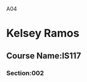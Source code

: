 A04
<!Doctype html>
<html>
<head> 
	<title> My First Web Page</title> 
</head>
<body>
	<h1>Kelsey Ramos</h1>
	<h2>Course Name:IS117</h2>
	<h3>Section:002</h3>
</body>
</html>	
